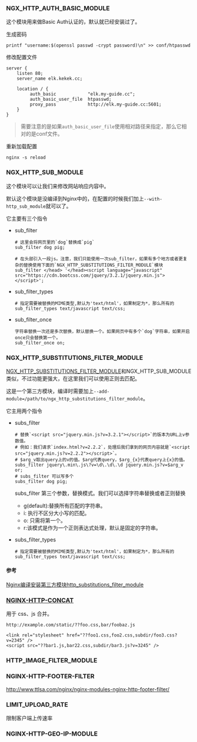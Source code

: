 ### NGX_HTTP_AUTH_BASIC_MODULE
这个模块用来做Basic Auth认证的，默认就已经安装过了。

生成密码
```
printf "username:$(openssl passwd -crypt password)\n" >> conf/htpasswd
```
修改配置文件
```
server {
    listen 80;
    server_name elk.kekek.cc;

    location / {
         auth_basic            "elk.my-guide.cc";
         auth_basic_user_file  htpasswd;
         proxy_pass            http://elk.my-guide.cc:5601;
    }
}
```
> 需要注意的是如果`auth_basic_user_file`使用相对路径来指定，那么它相对的是conf文件。

重新加载配置
```
nginx -s reload
```

### NGX_HTTP_SUB_MODULE
这个模块可以让我们来修改网站响应内容中。

默认这个模块是没编译到Nginx中的，在配置的时候我们加上`--with-http_sub_module`就可以了。

它主要有三个指令
- sub_filter
    ```
    # 这里会将网页里的`dog`替换成`pig`
    sub_filter dog pig;

    # 在头部引入一段js。注意，我们只能使用一次sub_filter，如果有多个地方或者更复杂的替换使用下面的`NGX_HTTP_SUBSTITUTIONS_FILTER_MODULE`模块
    sub_filter </head> '</head><script language="javascript" src="https://cdn.bootcss.com/jquery/3.2.1/jquery.min.js"></script>';
    ```
- sub_filter_types
    ```
    # 指定需要被替换的MIME类型,默认为'text/html'，如果制定为*，那么所有的
    sub_filter_types text/javascript text/css;
    ```
- sub_filter_once
    ```
    字符串替换一次还是多次替换，默认替换一个。如果网页中有多个`dog`字符串，如果开启once只会替换第一个。
    sub_filter_once on;
    ```

### NGX_HTTP_SUBSTITUTIONS_FILTER_MODULE
[NGX_HTTP_SUBSTITUTIONS_FILTER_MODULE](https://github.com/yaoweibin/ngx_http_substitutions_filter_module)和NGX_HTTP_SUB_MODULE类似，不过功能更强大，在这里我们可以使用正则去匹配。

这是一个第三方模块，编译时需要加上`--add-module=/path/to/ngx_http_substitutions_filter_module`。

它主用两个指令
- subs_filter
    ```
    # 替换`<script src="jquery.min.js?v=3.2.1"></script>`的版本为URL上v参数值。
    # 例如：我们请求`index.html?v=2.2.2`，处理后我们拿到的网页内容就是`<script src="jquery.min.js?v=2.2.2"></script>`。
    # $arg_v取出query上的v的值。$arg代表query，$arg_{x}代表query上{x}的值。
    subs_filter jquery\.min\.js\?v=\d\.\d\.\d jquery.min.js?v=$arg_v or;
    # subs_filter 可以写多个
    subs_filter dog pig;
    ```
    subs_filter 第三个参数，替换模式。我们可以选择字符串替换或者正则替换
    - g(default):替换所有匹配的字符串。
    - i: 执行不区分大小写的匹配。
    - o: 只需将第一个。
    - r:该模式是作为一个正则表达式处理，默认是固定的字符串。

- subs_filter_types
    ```
    # 指定需要被替换的MIME类型,默认为'text/html'，如果制定为*，那么所有的
    sub_filter_types text/javascript text/css;
    ```
#### 参考
[Nginx编译安装第三方模块http_substitutions_filter_module](http://rmingwang.com/install-nginx-third-modules-http_sub_module.html)


### [NGINX-HTTP-CONCAT](https://github.com/alibaba/nginx-http-concat)
用于 css、js 合并。

```
http://example.com/static/??foo.css,bar/foobaz.js
```

```
<link rel="stylesheet" href="??foo1.css,foo2.css,subdir/foo3.css?v=2345" />
<script src="??bar1.js,bar22.css,subdir/bar3.js?v=3245" />
```

### HTTP_IMAGE_FILTER_MODULE


### NGINX-HTTP-FOOTER-FILTER
<http://www.ttlsa.com/nginx/nginx-modules-nginx-http-footer-filter/>


### LIMIT_UPLOAD_RATE
限制客户端上传速率

### NGINX-HTTP-GEO-IP-MODULE